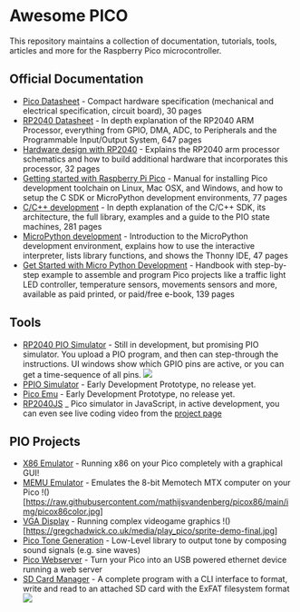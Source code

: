 # Awesome PICO

This repository maintains a collection of documentation, tutorials, tools, articles and more for the Raspberry Pico microcontroller.

## Official Documentation

- [Pico Datasheet](https://datasheets.raspberrypi.org/pico/pico-datasheet.pdf) - Compact hardware specification (mechanical and electrical specification, circuit board), 30 pages
- [RP2040 Datasheet](https://datasheets.raspberrypi.org/rp2040/rp2040-datasheet.pdf) - In depth explanation of the RP2040 ARM Processor, everything from GPIO, DMA, ADC, to Peripherals and the Programmable Input/Output System, 647 pages
- [Hardware design with RP2040](https://datasheets.raspberrypi.org/rp2040/hardware-design-with-rp2040.pdf) - Explains the RP2040 arm processor schematics and how to build additional hardware that incorporates this processor, 32 pages
- [Getting started with Raspberry Pi Pico](https://datasheets.raspberrypi.org/pico/getting-started-with-pico.pdf) - Manual for installing Pico development toolchain on Linux, Mac OSX, and Windows, and how to setup the C SDK or MicroPython development environments, 77 pages
- [C/C++ development](https://datasheets.raspberrypi.org/pico/raspberry-pi-pico-c-sdk.pdf) - In depth explanation of the C/C++ SDK, its architecture, the full library, examples and a guide to the PIO state machines, 281 pages
- [MicroPython development](https://datasheets.raspberrypi.org/pico/raspberry-pi-pico-python-sdk.pdf) - Introduction to the MicroPython development environment, explains how to use the interactive interpreter, lists library functions, and shows the Thonny IDE, 47 pages
- [Get Started with Micro Python Development](https://hackspace.raspberrypi.org/books/micropython-pico) - Handbook with step-by-step example to assemble and program Pico projects like a traffic light LED controller, temperature sensors, movements sensors and more, available as paid printed, or paid/free e-book, 139 pages

## Tools

- [RP2040 PIO Simulator](https://github.com/soundpaint/rp2040pio) - Still in development, but promising PIO simulator. You upload a PIO program, and then can step-through the instructions. UI windows show which GPIO pins are active, or you can get a time-sequence of all pins.
  ![](https://raw.githubusercontent.com/soundpaint/rp2040pio/main/doc/screenshots/squarewave_1.png)
- [PPIO Simulator](https://github.com/pyTony/rp2040) - Early Development Prototype, no release yet.
- [Pico Emu](https://github.com/Supercip971/pico-emu) - Early Development Prototype, no release yet.
- [RP2040JS](https://github.com/wokwi/rp2040js) \_ Pico simulator in JavaScript, in active development, you can even see live coding video from the [project page](https://hackaday.io/project/177082-raspberry-pi-pico-emulator)

## PIO Projects

- [X86 Emulator](https://github.com/mathijsvandenberg/picox86) - Running x86 on your Pico completely with a graphical GUI!
- [MEMU Emulator](https://github.com/Memotech-Bill/MEMU) - Emulates the 8-bit Memotech MTX computer on your Pico
  !()[https://raw.githubusercontent.com/mathijsvandenberg/picox86/main/img/picox86color.jpg]
- [VGA Display](https://github.com/GregAC/pico-stuff/tree/main/pio_vga) - Running complex videogame graphics
  !()[https://gregchadwick.co.uk/media/play_pico/sprite-demo-final.jpg]
- [Pico Tone Generation](https://github.com/martinkooij/pi-pico-tone) - Low-Level library to output tone by composing sound signals (e.g. sine waves)
- [Pico Webserver](https://github.com/maxnet/pico-webserver) - Turn your Pico into an USB powered ethernet device running a web server
- [SD Card Manager](https://github.com/carlk3/no-OS-FatFS-SD-SPI-RPi-Pico) - A complete program with a CLI interface to format, write and read to an attached SD card with the ExFAT filesystem format
  ![](https://raw.githubusercontent.com/carlk3/FreeRTOS-FAT-CLI-for-RPi-Pico/master/images/IMG_1473.JPG)
